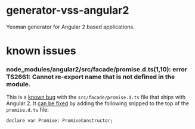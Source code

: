 # generator-vss-angular2
Yeoman generator for Angular 2 based applications.

# known issues
### node_modules/angular2/src/facade/promise.d.ts(1,10): error TS2661: Cannot re-export name that is not defined in the module.
This is a [known bug](https://github.com/angular/angular/issues/6468) with 
the `src/facade/promise.d.ts` file that ships with Angular 2. It 
[can be fixed](https://github.com/angular/angular/issues/6468#issuecomment-176590156) by
adding the following snipped to the top of the `promise.d.ts` file:
```
declare var Promise: PromiseConstructor;
```
